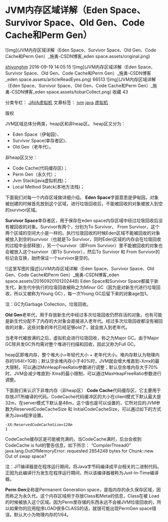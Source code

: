 # JVM内存区域详解（Eden Space、Survivor Space、Old Gen、Code Cache和Perm Gen）

![img](JVM内存区域详解（Eden Space、Survivor Space、Old Gen、Code Cache和Perm Gen）_施勇-CSDN博客_eden space.assets/original.png)

[shiyonghm](https://shiyong.blog.csdn.net/) 2016-09-19 14:05:15 ![img](JVM内存区域详解（Eden Space、Survivor Space、Old Gen、Code Cache和Perm Gen）_施勇-CSDN博客_eden space.assets/articleReadEyes.png) 66513 ![img](JVM内存区域详解（Eden Space、Survivor Space、Old Gen、Code Cache和Perm Gen）_施勇-CSDN博客_eden space.assets/tobarCollect.png) 收藏 43

分类专栏： [JAVA虚拟机](https://blog.csdn.net/shiyong1949/category_9518864.html) 文章标签： [jvm](https://www.csdn.net/tags/MtTaEg0sMjUyNTEtYmxvZwO0O0OO0O0O.html) [java](https://www.csdn.net/tags/NtTaIg5sMzYyLWJsb2cO0O0O.html) [虚拟机](https://www.csdn.net/tags/MtTaEg0sMDc3NzQtYmxvZwO0O0OO0O0O.html)

版权

JVM区域总体分两类，heap区和非heap区。
heap区又分为：

- Eden Space（伊甸园）、
- Survivor Space(幸存者区)、
- Old Gen（老年代）。

非heap区又分：

- Code Cache(代码缓存区)；
- Perm Gen（永久代）；
- Jvm Stack(java虚拟机栈)；
- Local Method Statck(本地方法栈)；

下面我们对每一个内存区域做详细介绍。
**Eden Space**字面意思是伊甸园，对象被创建的时候首先放到这个区域，进行垃圾回收后，不能被回收的对象被放入到空的survivor区域。

**Survivor Space**幸存者区，用于保存在eden space内存区域中经过垃圾回收后没有被回收的对象。Survivor有两个，分别为To Survivor、 From Survivor，这个两个区域的空间大小是一样的。执行垃圾回收的时候Eden区域不能被回收的对象被放入到空的survivor（也就是To Survivor，同时Eden区域的内存会在垃圾回收的过程中全部释放），另一个survivor（即From Survivor）里不能被回收的对象也会被放入这个survivor（即To Survivor），然后To Survivor 和 From Survivor的标记会互换，始终保证一个survivor是空的。

![这里写图片描述](JVM内存区域详解（Eden Space、Survivor Space、Old Gen、Code Cache和Perm Gen）_施勇-CSDN博客_eden space.assets/20160920101202448)
Eden Space和Survivor Space都属于新生代，新生代中执行的垃圾回收被称之为Minor GC（因为是对新生代进行垃圾回收，所以又被称为Young GC），每一次Young GC后留下来的对象age加1。

注：GC为Garbage Collection，垃圾回收。

**Old Gen**老年代，用于存放新生代中经过多次垃圾回收仍然存活的对象，也有可能是新生代分配不了内存的大对象会直接进入老年代。经过多次垃圾回收都没有被回收的对象，这些对象的年代已经足够old了，就会放入到老年代。

当老年代被放满的之后，虚拟机会进行垃圾回收，称之为Major GC。由于Major GC除并发GC外均需对整个堆进行扫描和回收，因此又称为Full GC。

heap区即堆内存，整个堆大小=年轻代大小 + 老年代大小。堆内存默认为物理内存的1/64(<1GB)；默认空余堆内存小于40%时，JVM就会增大堆直到-Xmx的最大限制，可以通过MinHeapFreeRatio参数进行调整；默认空余堆内存大于70%时，JVM会减少堆直到-Xms的最小限制，可以通过MaxHeapFreeRatio参数进行调整。

下面我们来认识下非堆内存（非heap区）
**Code Cache**代码缓存区，它主要用于存放JIT所编译的代码。CodeCache代码缓冲区的大小在client模式下默认最大是32m，在server模式下默认是48m，这个值也是可以设置的，它所对应的JVM参数为ReservedCodeCacheSize 和 InitialCodeCacheSize，可以通过如下的方式来为Java程序设置。

```
-XX:ReservedCodeCacheSize=128m
1
```

CodeCache缓存区是可能被充满的，当CodeCache满时，后台会收到CodeCache is full的警告信息，如下所示：
“CompilerThread0” java.lang.OutOfMemoryError: requested 2854248 bytes for Chunk::new. Out of swap space?

注：JIT编译器是在程序运行期间，将Java字节码编译成平台相关的二进制代码。正因为此编译行为发生在程序运行期间，所以该编译器被称为Just-In-Time编译器。

**Perm Gen**全称是Permanent Generation space，是指内存的永久保存区域，因而称之为永久代。这个内存区域用于存放Class和Meta的信息，Class在被 Load的时候被放入这个区域。因为Perm里存储的东西永远不会被JVM垃圾回收的，所以如果你的应用程序LOAD很多CLASS的话，就很可能出现PermGen space错误。默认大小为物理内存的1/64。